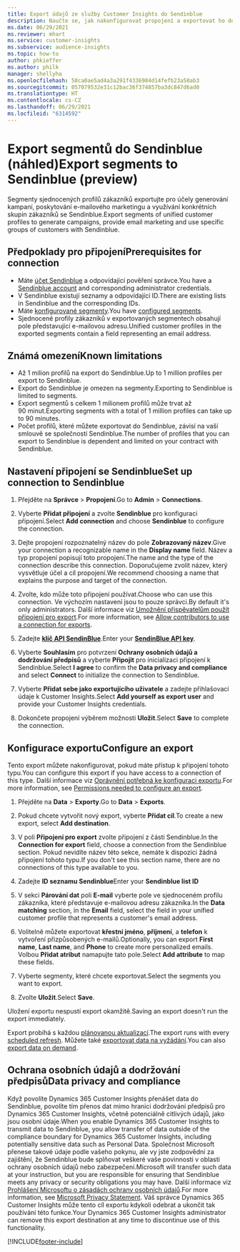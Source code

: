 ```yaml
---
title: Export údajů ze služby Customer Insights do Sendinblue
description: Naučte se, jak nakonfigurovat propojení a exportovat ho do Sendinblue.
ms.date: 06/29/2021
ms.reviewer: mhart
ms.service: customer-insights
ms.subservice: audience-insights
ms.topic: how-to
author: phkieffer
ms.author: philk
manager: shellyha
ms.openlocfilehash: 58ca0ae5ad4a3a291f4336984d14fefb23a58ab3
ms.sourcegitcommit: 057079532e31c12bac36f374857ba3dc847d6ad0
ms.translationtype: HT
ms.contentlocale: cs-CZ
ms.lasthandoff: 06/29/2021
ms.locfileid: "6314592"
---
```

# <a name="export-segments-to-sendinblue-preview"></a><span data-ttu-id="a9adb-103">Export segmentů do Sendinblue (náhled)</span><span class="sxs-lookup"><span data-stu-id="a9adb-103">Export segments to Sendinblue (preview)</span></span>

<span data-ttu-id="a9adb-104">Segmenty sjednocených profilů zákazníků exportujte pro účely generování kampaní, poskytování e-mailového marketingu a využívání konkrétních skupin zákazníků se Sendinblue.</span><span class="sxs-lookup"><span data-stu-id="a9adb-104">Export segments of unified customer profiles to generate campaigns, provide email marketing and use specific groups of customers with Sendinblue.</span></span>

## <a name="prerequisites-for-connection"></a><span data-ttu-id="a9adb-105">Předpoklady pro připojení</span><span class="sxs-lookup"><span data-stu-id="a9adb-105">Prerequisites for connection</span></span>

-   <span data-ttu-id="a9adb-106">Máte [účet Sendinblue](https://www.sendinblue.com/) a odpovídající pověření správce.</span><span class="sxs-lookup"><span data-stu-id="a9adb-106">You have a [Sendinblue account](https://www.sendinblue.com/) and corresponding administrator credentials.</span></span>
-   <span data-ttu-id="a9adb-107">V Sendinblue existují seznamy a odpovídající ID.</span><span class="sxs-lookup"><span data-stu-id="a9adb-107">There are existing lists in Sendinblue and the corresponding IDs.</span></span>
-   <span data-ttu-id="a9adb-108">Máte [konfigurované segmenty](segments.md).</span><span class="sxs-lookup"><span data-stu-id="a9adb-108">You have [configured segments](segments.md).</span></span>
-   <span data-ttu-id="a9adb-109">Sjednocené profily zákazníků v exportovaných segmentech obsahují pole představující e-mailovou adresu.</span><span class="sxs-lookup"><span data-stu-id="a9adb-109">Unified customer profiles in the exported segments contain a field representing an email address.</span></span>

## <a name="known-limitations"></a><span data-ttu-id="a9adb-110">Známá omezení</span><span class="sxs-lookup"><span data-stu-id="a9adb-110">Known limitations</span></span>

- <span data-ttu-id="a9adb-111">Až 1 milion profilů na export do Sendinblue.</span><span class="sxs-lookup"><span data-stu-id="a9adb-111">Up to 1 million profiles per export to Sendinblue.</span></span>
- <span data-ttu-id="a9adb-112">Export do Sendinblue je omezen na segmenty.</span><span class="sxs-lookup"><span data-stu-id="a9adb-112">Exporting to Sendinblue is limited to segments.</span></span>
- <span data-ttu-id="a9adb-113">Export segmentů s celkem 1 milionem profilů může trvat až 90 minut.</span><span class="sxs-lookup"><span data-stu-id="a9adb-113">Exporting segments with a total of 1 million profiles can take up to 90 minutes.</span></span> 
- <span data-ttu-id="a9adb-114">Počet profilů, které můžete exportovat do Sendinblue, závisí na vaší smlouvě se společností Sendinblue.</span><span class="sxs-lookup"><span data-stu-id="a9adb-114">The number of profiles that you can export to Sendinblue is dependent and limited on your contract with Sendinblue.</span></span>

## <a name="set-up-connection-to-sendinblue"></a><span data-ttu-id="a9adb-115">Nastavení připojení se Sendinblue</span><span class="sxs-lookup"><span data-stu-id="a9adb-115">Set up connection to Sendinblue</span></span>

1. <span data-ttu-id="a9adb-116">Přejděte na **Správce** > **Propojení**.</span><span class="sxs-lookup"><span data-stu-id="a9adb-116">Go to **Admin** > **Connections**.</span></span>

1. <span data-ttu-id="a9adb-117">Vyberte **Přidat připojení** a zvolte **Sendinblue** pro konfiguraci připojení.</span><span class="sxs-lookup"><span data-stu-id="a9adb-117">Select **Add connection** and choose **Sendinblue** to configure the connection.</span></span>

1. <span data-ttu-id="a9adb-118">Dejte propojení rozpoznatelný název do pole **Zobrazovaný název**.</span><span class="sxs-lookup"><span data-stu-id="a9adb-118">Give your connection a recognizable name in the **Display name** field.</span></span> <span data-ttu-id="a9adb-119">Název a typ propojení popisují toto propojení.</span><span class="sxs-lookup"><span data-stu-id="a9adb-119">The name and the type of the connection describe this connection.</span></span> <span data-ttu-id="a9adb-120">Doporučujeme zvolit název, který vysvětluje účel a cíl propojení.</span><span class="sxs-lookup"><span data-stu-id="a9adb-120">We recommend choosing a name that explains the purpose and target of the connection.</span></span>

1. <span data-ttu-id="a9adb-121">Zvolte, kdo může toto připojení používat.</span><span class="sxs-lookup"><span data-stu-id="a9adb-121">Choose who can use this connection.</span></span> <span data-ttu-id="a9adb-122">Ve výchozím nastavení jsou to pouze správci.</span><span class="sxs-lookup"><span data-stu-id="a9adb-122">By default it's only administrators.</span></span> <span data-ttu-id="a9adb-123">Další informace viz [Umožnění přispěvatelům použít připojení pro export](connections.md#allow-contributors-to-use-a-connection-for-exports).</span><span class="sxs-lookup"><span data-stu-id="a9adb-123">For more information, see [Allow contributors to use a connection for exports](connections.md#allow-contributors-to-use-a-connection-for-exports).</span></span>

1. <span data-ttu-id="a9adb-124">Zadejte **[klíč API SendinBlue](https://developers.sendinblue.com/docs/getting-started#:~:text=Get%20your%20API%20key&text=You%20can%20create%20one%20from,your%20settings%20This%20API%20key)**.</span><span class="sxs-lookup"><span data-stu-id="a9adb-124">Enter your **[SendinBlue API key](https://developers.sendinblue.com/docs/getting-started#:~:text=Get%20your%20API%20key&text=You%20can%20create%20one%20from,your%20settings%20This%20API%20key)**.</span></span>

1. <span data-ttu-id="a9adb-125">Vyberte **Souhlasím** pro potvrzení **Ochrany osobních údajů a dodržování předpisů** a vyberte **Připojit** pro inicializaci připojení k Sendinblue.</span><span class="sxs-lookup"><span data-stu-id="a9adb-125">Select **I agree** to confirm the **Data privacy and compliance** and select **Connect** to initialize the connection to Sendinblue.</span></span>

1. <span data-ttu-id="a9adb-126">Vyberte **Přidat sebe jako exportujícího uživatele** a zadejte přihlašovací údaje k Customer Insights.</span><span class="sxs-lookup"><span data-stu-id="a9adb-126">Select **Add yourself as export user** and provide your Customer Insights credentials.</span></span>

1. <span data-ttu-id="a9adb-127">Dokončete propojení výběrem možnosti **Uložit**.</span><span class="sxs-lookup"><span data-stu-id="a9adb-127">Select **Save** to complete the connection.</span></span>

## <a name="configure-an-export"></a><span data-ttu-id="a9adb-128">Konfigurace exportu</span><span class="sxs-lookup"><span data-stu-id="a9adb-128">Configure an export</span></span>

<span data-ttu-id="a9adb-129">Tento export můžete nakonfigurovat, pokud máte přístup k připojení tohoto typu.</span><span class="sxs-lookup"><span data-stu-id="a9adb-129">You can configure this export if you have access to a connection of this type.</span></span> <span data-ttu-id="a9adb-130">Další informace viz [Oprávnění potřebná ke konfiguraci exportu](export-destinations.md#set-up-a-new-export).</span><span class="sxs-lookup"><span data-stu-id="a9adb-130">For more information, see [Permissions needed to configure an export](export-destinations.md#set-up-a-new-export).</span></span>

1. <span data-ttu-id="a9adb-131">Přejděte na **Data** > **Exporty**.</span><span class="sxs-lookup"><span data-stu-id="a9adb-131">Go to **Data** > **Exports**.</span></span>

1. <span data-ttu-id="a9adb-132">Pokud chcete vytvořit nový export, vyberte **Přidat cíl**.</span><span class="sxs-lookup"><span data-stu-id="a9adb-132">To create a new export, select **Add destination**.</span></span>

1. <span data-ttu-id="a9adb-133">V poli **Připojení pro export** zvolte připojení z části Sendinblue.</span><span class="sxs-lookup"><span data-stu-id="a9adb-133">In the **Connection for export** field, choose a connection from the Sendinblue section.</span></span> <span data-ttu-id="a9adb-134">Pokud nevidíte název této sekce, nemáte k dispozici žádná připojení tohoto typu.</span><span class="sxs-lookup"><span data-stu-id="a9adb-134">If you don't see this section name, there are no connections of this type available to you.</span></span>

1. <span data-ttu-id="a9adb-135">Zadejte **ID seznamu Sendinblue**</span><span class="sxs-lookup"><span data-stu-id="a9adb-135">Enter your **Sendinblue list ID**</span></span> 

1. <span data-ttu-id="a9adb-136">V sekci **Párování dat** poli **E-mail** vyberte pole ve sjednoceném profilu zákazníka, které představuje e-mailovou adresu zákazníka.</span><span class="sxs-lookup"><span data-stu-id="a9adb-136">In the **Data matching** section, in the **Email** field, select the field in your unified customer profile that represents a customer's email address.</span></span> 

1. <span data-ttu-id="a9adb-137">Volitelně můžete exportovat **křestní jméno**, **příjmení**, a **telefon** k vytvoření přizpůsobených e-mailů.</span><span class="sxs-lookup"><span data-stu-id="a9adb-137">Optionally, you can export **First name**, **Last name**, and **Phone**  to create more personalized emails.</span></span> <span data-ttu-id="a9adb-138">Volbou **Přidat atribut** namapujte tato pole.</span><span class="sxs-lookup"><span data-stu-id="a9adb-138">Select **Add attribute** to map these fields.</span></span>

1. <span data-ttu-id="a9adb-139">Vyberte segmenty, které chcete exportovat.</span><span class="sxs-lookup"><span data-stu-id="a9adb-139">Select the segments you want to export.</span></span> 

1. <span data-ttu-id="a9adb-140">Zvolte **Uložit**.</span><span class="sxs-lookup"><span data-stu-id="a9adb-140">Select **Save**.</span></span>

<span data-ttu-id="a9adb-141">Uložení exportu nespustí export okamžitě.</span><span class="sxs-lookup"><span data-stu-id="a9adb-141">Saving an export doesn't run the export immediately.</span></span>

<span data-ttu-id="a9adb-142">Export probíhá s každou [plánovanou aktualizací](system.md#schedule-tab).</span><span class="sxs-lookup"><span data-stu-id="a9adb-142">The export runs with every [scheduled refresh](system.md#schedule-tab).</span></span> <span data-ttu-id="a9adb-143">Můžete také [exportovat data na vyžádání](export-destinations.md#run-exports-on-demand).</span><span class="sxs-lookup"><span data-stu-id="a9adb-143">You can also [export data on demand](export-destinations.md#run-exports-on-demand).</span></span> 


## <a name="data-privacy-and-compliance"></a><span data-ttu-id="a9adb-144">Ochrana osobních údajů a dodržování předpisů</span><span class="sxs-lookup"><span data-stu-id="a9adb-144">Data privacy and compliance</span></span>

<span data-ttu-id="a9adb-145">Když povolíte Dynamics 365 Customer Insights přenášet data do Sendinblue, povolíte tím přenos dat mimo hranici dodržování předpisů pro Dynamics 365 Customer Insights, včetně potenciálně citlivých údajů, jako jsou osobní údaje.</span><span class="sxs-lookup"><span data-stu-id="a9adb-145">When you enable Dynamics 365 Customer Insights to transmit data to Sendinblue, you allow transfer of data outside of the compliance boundary for Dynamics 365 Customer Insights, including potentially sensitive data such as Personal Data.</span></span> <span data-ttu-id="a9adb-146">Společnost Microsoft přenese takové údaje podle vašeho pokynu, ale vy jste zodpovědní za zajištění, že Sendinblue bude splňovat veškeré vaše povinnosti v oblasti ochrany osobních údajů nebo zabezpečení.</span><span class="sxs-lookup"><span data-stu-id="a9adb-146">Microsoft will transfer such data at your instruction, but you are responsible for ensuring that Sendinblue meets any privacy or security obligations you may have.</span></span> <span data-ttu-id="a9adb-147">Další informace viz [Prohlášení Microsoftu o zásadách ochrany osobních údajů](https://go.microsoft.com/fwlink/?linkid=396732).</span><span class="sxs-lookup"><span data-stu-id="a9adb-147">For more information, see [Microsoft Privacy Statement](https://go.microsoft.com/fwlink/?linkid=396732).</span></span>
<span data-ttu-id="a9adb-148">Váš správce Dynamics 365 Customer Insights může tento cíl exportu kdykoli odebrat a ukončit tak používání této funkce.</span><span class="sxs-lookup"><span data-stu-id="a9adb-148">Your Dynamics 365 Customer Insights administrator can remove this export destination at any time to discontinue use of this functionality.</span></span>


[!INCLUDE[footer-include](../includes/footer-banner.md)]
